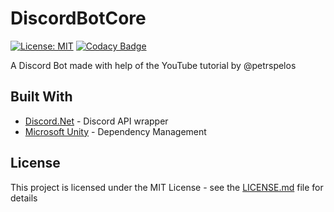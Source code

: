 # DiscordBotCore
[![License: MIT](https://img.shields.io/badge/License-MIT-yellow.svg)](https://opensource.org/licenses/MIT)
[![Codacy Badge](https://api.codacy.com/project/badge/Grade/077f7b27413d4464a3a1bb8f69a91583)](https://www.codacy.com/app/GHOSCHT/DiscordBotCore?utm_source=github.com&amp;utm_medium=referral&amp;utm_content=GHOSCHT/DiscordBotCore&amp;utm_campaign=Badge_Grade)

A Discord Bot made with help of the YouTube tutorial by @petrspelos

## Built With

*  [Discord.Net](https://github.com/discord-net/Discord.Net) - Discord API wrapper
*  [Microsoft Unity](https://www.microsoft.com/en-us/download/details.aspx?id=38788) - Dependency Management

## License

This project is licensed under the MIT License - see the [LICENSE.md](LICENSE.md) file for details
